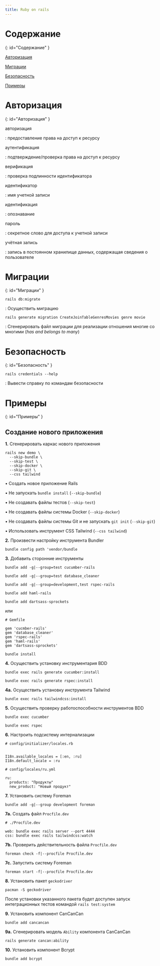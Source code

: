 ```yaml
---
title: Ruby on rails
---
```


# Содержание #
{: id="Содержание" }

[Авторизация](#Авторизация)

[Миграции](#Миграции)

[Безопасность](#Безопасность)

[Примеры](#Примеры)

# Авторизация #
{: id="Авторизация" }

авторизация

: предоставление права на доступ к ресурсу

аутентификация

: подтверждение/проверка права на доступ к ресурсу

верификация

: проверка подлинности идентификатора

идентификатор

: имя учетной записи

идентификация

: опознавание

пароль

: секретное слово для доступа к учетной записи

учётная запись

: запись в постоянном хранилище данных, содержащая сведения о пользователе

# Миграции #
{: id="Миграции" }

`rails db:migrate`

: Осуществить миграцию

`rails generate migration CreateJoinTableGenresMovies genre movie`

:  Сгенерировать файл миграции для реализации отношения многие со многими (_has and belongs to many_)

# Безопасность #
{: id="Безопасность" }

`rails credentials --help`

: Вывести справку по командам безопасности

# Примеры #
{: id="Примеры" }

## Создание нового приложения ##

**1\.** Сгенерировать каркас нового приложения

~~~~
rails new demo \
  --skip-bundle \
  --skip-test \
  --skip-docker \
  --skip-git \
  --css tailwind
~~~~

• Создать новое приложение Rails

• Не запускать `bundle install` (`--skip-bundle`)

• Не создавать файлы тестов (`--skip-test`)

• Не создавать файлы системы Docker (`--skip-docker`)

• Не создавать файлы системы Git и не запускать `git init` (`--skip-git`)

• Использовать инструмент CSS Tailwind (`--css tailwind`)

**2\.** Произвести настройку инструмента Bundler

`bundle config path 'vendor/bundle`

**3\.** Добавить сторонние инструменты

`bundle add -g|--group=test cucumber-rails`

`bundle add -g|--group=test database_cleaner`

`bundle add -g|--group=development,test rspec-rails`

`bundle add haml-rails`

`bundle add dartsass-sprockets`

или

~~~~
# Gemfile

gem 'cucmber-rails'
gem 'database_cleaner'
gem 'rspec-rails'
gem 'haml-rails'
gem 'dartsass-sprockets'
~~~~

`bundle install`

**4\.** Осуществить установку инструментария BDD

`bundle exec rails generate cucumber:install`

`bundle exec rails generate rspec:install`

**4a\.** Осуществить установку инструмента Tailwind

`bundle exec rails tailwindcss:install`

**5\.** Осуществить проверку работоспособности инструментов BDD

`bundle exec cucumber`

`bundle exec rspec`

**6\.** Настроить подсистему интернализации

~~~~
# config/initializer/locales.rb


I18n.available_locales = [:en, :ru]
I18n.default_locale = :ru
~~~~

~~~~
# config/locales/ru.yml

ru:
  products: "Продукты"
  new_product: "Новый продукт"
~~~~

**7\.** Установить систему Foreman

`bundle add -g|--group development foreman`

**7a\.** Создать файл `Procfile.dev`

~~~~
# ./Procfile.dev

web: bundle exec rails server --port 4444
css: bundle exec rails tailwindcss:watch
~~~~

**7b\.** Проверить действительность файла `Procfile.dev`

`foreman check -f|--procfile Procfile.dev`

**7c\.** Запустить систему Foreman

`foreman start -f|--procfile Procfile.dev`

**8\.** Установить пакет `geckodriver`

`pacman -S geckodriver`

После установки указанного пакета будет доступен запуск интеграционных тестов
командой `rails test:system`

**9\.** Установить компонент CanCanCan

`bundle add cancancan`

**9a\.** Сгенерировать модель `Ability` компонента CanCanCan

`rails generate cancan:ability`

**10\.** Установить компонент Bcrypt

`bundle add bcrypt`

